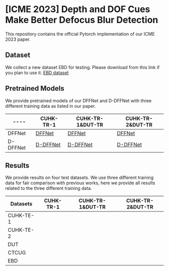 # [ICME 2023] Depth and DOF Cues Make Better Defocus Blur Detection

This repository contains the official Pytorch implementation of our ICME 2023 paper.

## Dataset
We collect a new dataset EBD for testing. Please download from this link if you plan to use it. [EBD dataset](https://pan.baidu.com/s/1mL9gYu-2tnKR4lQoB3jAOA?pwd=cqoz) 

## Pretrained Models
We provide pretrained models of our DFFNet and D-DFFNet with three different training data as listed in our paper.

 ---- | CUHK-TR-1  | CUHK-TR-1&DUT-TR | CUHK-TR-2&DUT-TR
 ---- | ----- | ------  |  ------
 DFFNet  |  [DFFNet](https://pan.baidu.com/s/1Sd_TDM92-iJ6gZLW15ANaw?pwd=90em)  | [DFFNet](https://pan.baidu.com/s/1AO06sJOiWojS_MFiT58DcA?pwd=ns0z) | [DFFNet]()
 D-DFFNet  | [D-DFFNet](https://pan.baidu.com/s/1coVPb2OtjJ8FnarqkWk7Cw?pwd=r6c5) | [D-DFFNet](https://pan.baidu.com/s/1fw7D6DzNbTNjeLwS-H72UQ?pwd=u7fs)   |[D-DFFNet](https://pan.baidu.com/s/1iKJED5w-obf6kiBBxhI0Ww?pwd=2y3i) 


## Results
We provide results on four test datasets. We use three different training data for fair comparison with previous works, here we provide all results related to the three different training data.

Datasets | CUHK-TR-1  | CUHK-TR-1&DUT-TR | CUHK-TR-2&DUT-TR
 ---- | ----- | ------  |  ------
 CUHK-TE-1  |  |  |
 CUHK-TE-2 |  |    |
 DUT |  |    |
 CTCUG |  |    |
 EBD |  |    |


